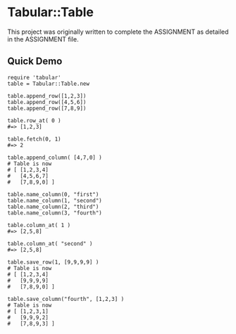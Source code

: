 Tabular::Table
==============

This project was originally written to complete the ASSIGNMENT as detailed in the ASSIGNMENT file.

Quick Demo
----------

    require 'tabular'
    table = Tabular::Table.new

    table.append_row([1,2,3])
    table.append_row([4,5,6])
    table.append_row([7,8,9])

    table.row_at( 0 ) 
    #=> [1,2,3]

    table.fetch(0, 1)
    #=> 2

    table.append_column( [4,7,0] )
    # Table is now
    # [ [1,2,3,4]
    #   [4,5,6,7]
    #   [7,8,9,0] ]

    table.name_column(0, "first")
    table.name_column(1, "second")
    table.name_column(2, "third")
    table.name_column(3, "fourth")

    table.column_at( 1 )
    #=> [2,5,8]

    table.column_at( "second" )
    #=> [2,5,8]

    table.save_row(1, [9,9,9,9] )
    # Table is now
    # [ [1,2,3,4]
    #   [9,9,9,9]
    #   [7,8,9,0] ]

    table.save_column("fourth", [1,2,3] )
    # Table is now
    # [ [1,2,3,1]
    #   [9,9,9,2]
    #   [7,8,9,3] ]


